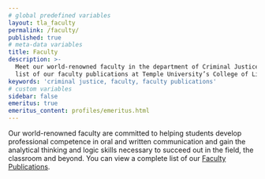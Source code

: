 ```yaml
---
# global predefined variables
layout: tla_faculty
permalink: /faculty/
published: true
# meta-data variables
title: Faculty
description: >-
  Meet our world-renowned faculty in the department of Criminal Justice, and view a complete 
  list of our faculty publications at Temple University’s College of Liberal Arts.
keywords: 'criminal justice, faculty, faculty publications'
# custom variables
sidebar: false
emeritus: true
emeritus_content: profiles/emeritus.html
---
```

Our world-renowned faculty are committed to helping students develop professional competence in oral and written communication and gain the analytical thinking and logic skills necessary to succeed out in the field, the classroom and beyond. You can view a complete list of our [Faculty Publications](https://liberalarts.temple.edu/sites/liberalarts/files/Criminal%20Justice%20Faculty%20Publications.pdf).
